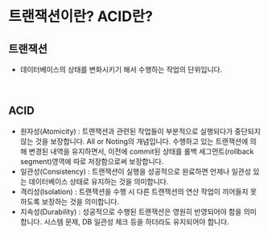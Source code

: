 
# 트랜잭션이란? ACID란?

## 트랜잭션
- 데이터베이스의 상태를 변화시키기 해서 수행하는 작업의 단위입니다.

<br>

## ACID
- 원자성(Atomicity) : 트랜잭션과 관련된 작업들이 부분적으로 실행되다가 중단되지 않는 것을 보장합니다.
All or Noting의 개념입니다. 수행하고 있는 트랜잭션에 의해 변경된 내역을 유지하면서, 이전에 commit된 상태를 롤백 세그먼트(rollback segment)영역에 따로 저장함으로써 보장합니다.
- 일관성(Consistency) : 트랜잭션이 실행을 성공적으로 완료하면 언제나 일관성 있는 데이터베이스 상태로 유지하는 것을 의미합니다.
- 격리성(Isolation) : 트랜잭션을 수행 시 다른 트랜잭션의 연산 작업이 끼어들지 못하도록 보장하는 것을 의미합니다.
- 지속성(Durability) : 성공적으로 수행된 트랜잭션은 영원히 반영되어야 함을 의미합니다. 시스템 문제, DB 일관성 체크 등을 하더라도 유지되어야 합니다.
